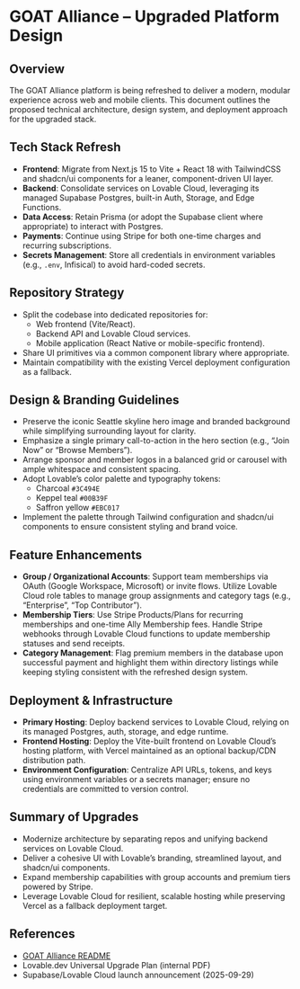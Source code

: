# GOAT Alliance – Upgraded Platform Design

## Overview
The GOAT Alliance platform is being refreshed to deliver a modern, modular experience across web and mobile clients. This document outlines the proposed technical architecture, design system, and deployment approach for the upgraded stack.

## Tech Stack Refresh
- **Frontend**: Migrate from Next.js 15 to Vite + React 18 with TailwindCSS and shadcn/ui components for a leaner, component-driven UI layer.
- **Backend**: Consolidate services on Lovable Cloud, leveraging its managed Supabase Postgres, built-in Auth, Storage, and Edge Functions.
- **Data Access**: Retain Prisma (or adopt the Supabase client where appropriate) to interact with Postgres.
- **Payments**: Continue using Stripe for both one-time charges and recurring subscriptions.
- **Secrets Management**: Store all credentials in environment variables (e.g., `.env`, Infisical) to avoid hard-coded secrets.

## Repository Strategy
- Split the codebase into dedicated repositories for:
  - Web frontend (Vite/React).
  - Backend API and Lovable Cloud services.
  - Mobile application (React Native or mobile-specific frontend).
- Share UI primitives via a common component library where appropriate.
- Maintain compatibility with the existing Vercel deployment configuration as a fallback.

## Design & Branding Guidelines
- Preserve the iconic Seattle skyline hero image and branded background while simplifying surrounding layout for clarity.
- Emphasize a single primary call-to-action in the hero section (e.g., “Join Now” or “Browse Members”).
- Arrange sponsor and member logos in a balanced grid or carousel with ample whitespace and consistent spacing.
- Adopt Lovable’s color palette and typography tokens:
  - Charcoal `#3C494E`
  - Keppel teal `#00B39F`
  - Saffron yellow `#EBC017`
- Implement the palette through Tailwind configuration and shadcn/ui components to ensure consistent styling and brand voice.

## Feature Enhancements
- **Group / Organizational Accounts**: Support team memberships via OAuth (Google Workspace, Microsoft) or invite flows. Utilize Lovable Cloud role tables to manage group assignments and category tags (e.g., “Enterprise”, “Top Contributor”).
- **Membership Tiers**: Use Stripe Products/Plans for recurring memberships and one-time Ally Membership fees. Handle Stripe webhooks through Lovable Cloud functions to update membership statuses and send receipts.
- **Category Management**: Flag premium members in the database upon successful payment and highlight them within directory listings while keeping styling consistent with the refreshed design system.

## Deployment & Infrastructure
- **Primary Hosting**: Deploy backend services to Lovable Cloud, relying on its managed Postgres, auth, storage, and edge runtime.
- **Frontend Hosting**: Deploy the Vite-built frontend on Lovable Cloud’s hosting platform, with Vercel maintained as an optional backup/CDN distribution path.
- **Environment Configuration**: Centralize API URLs, tokens, and keys using environment variables or a secrets manager; ensure no credentials are committed to version control.

## Summary of Upgrades
- Modernize architecture by separating repos and unifying backend services on Lovable Cloud.
- Deliver a cohesive UI with Lovable’s branding, streamlined layout, and shadcn/ui components.
- Expand membership capabilities with group accounts and premium tiers powered by Stripe.
- Leverage Lovable Cloud for resilient, scalable hosting while preserving Vercel as a fallback deployment target.

## References
- [GOAT Alliance README](../README.md)
- Lovable.dev Universal Upgrade Plan (internal PDF)
- Supabase/Lovable Cloud launch announcement (2025-09-29)

